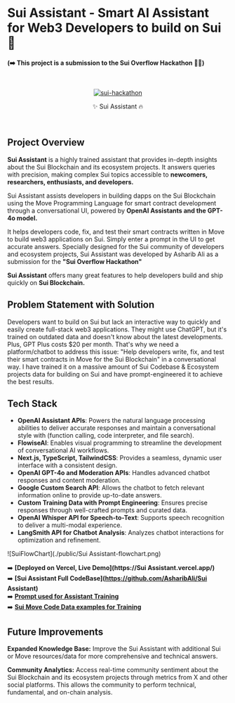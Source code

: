 # Sui Assistant - Smart AI Assistant for Web3 Developers to build on Sui 🤖

**(➡️ This project is a submission to the Sui Overflow Hackathon 👨‍💻)**

<br>
<p style="text-align: center" align="center">
<a href="https://ibb.co/cg42Yh9"><img src="https://i.ibb.co/M2FPBkH/sui-hackathon.png" alt="sui-hackathon" border="0"></a>
<div align="center">✨ Sui Assistant 🔥</p>
</div>
<br>

## Project Overview

**Sui Assistant** is a highly trained assistant that provides in-depth insights about the Sui Blockchain and its ecosystem projects. It answers queries with precision, making complex Sui topics accessible to **newcomers, researchers, enthusiasts, and developers.** <br>

Sui Assistant assists developers in building dapps on the Sui Blockchain using the Move Programming Language for smart contract development through a conversational UI, powered by **OpenAI Assistants and the GPT-4o model.** <br>

It helps developers code, fix, and test their smart contracts written in Move to build web3 applications on Sui. Simply enter a prompt in the UI to get accurate answers. Specially designed for the Sui community of developers and ecosystem projects, Sui Assistant was developed by Asharib Ali as a submission for the **"Sui Overflow Hackathon"** <br>

**Sui Assistant** offers many great features to help developers build and ship quickly on **Sui Blockchain.** <br>

## Problem Statement with Solution

Developers want to build on Sui but lack an interactive way to quickly and easily create full-stack web3 applications. They might use ChatGPT, but it's trained on outdated data and doesn't know about the latest developments. Plus, GPT Plus costs $20 per month. That's why we need a platform/chatbot to address this issue: "Help developers write, fix, and test their smart contracts in Move for the Sui Blockchain" in a conversational way. I have trained it on a massive amount of Sui Codebase & Ecosystem projects data for building on Sui and have prompt-engineered it to achieve the best results.

## Tech Stack

- **OpenAI Assistant APIs**: Powers the natural language processing abilities to deliver accurate responses and maintain a conversational style with (function calling, code interpreter, and file search).
- **FlowiseAI**: Enables visual programming to streamline the development of conversational AI workflows.
- **Next.js, TypeScript, TailwindCSS**: Provides a seamless, dynamic user interface with a consistent design.
- **OpenAI GPT-4o and Moderation APIs**: Handles advanced chatbot responses and content moderation.
- **Google Custom Search API**: Allows the chatbot to fetch relevant information online to provide up-to-date answers.
- **Custom Training Data with Prompt Engineering**: Ensures precise responses through well-crafted prompts and curated data.
- **OpenAI Whisper API for Speech-to-Text**: Supports speech recognition to deliver a multi-modal experience.
- **LangSmith API for Chatbot Analysis**: Analyzes chatbot interactions for optimization and refinement.

![SuiFlowChart](./public/Sui Assistant-flowchart.png)

➡️ **[Deployed on Vercel, Live Demo](https://Sui Assistant.vercel.app/)** <br>
➡️ **[Sui Assistant Full CodeBase](https://github.com/AsharibAli/Sui Assistant)** <br>
➡️ **[Prompt used for Assistant Training](./data/prompt-engineering/prompt-engineering.md)** <br>
➡️ **[Sui Move Code Data examples for Training](./data/sui-codebase/)** <br>

## Future Improvements

**Expanded Knowledge Base:** Improve the Sui Assistant with additional Sui or Move resources/data for more comprehensive and technical answers. <br>

**Community Analytics:** Access real-time community sentiment about the Sui Blockchain and its ecosystem projects through metrics from X and other social platforms. This allows the community to perform technical, fundamental, and on-chain analysis.